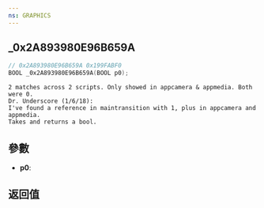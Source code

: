 ```yaml
---
ns: GRAPHICS
---
```

## _0x2A893980E96B659A

```c
// 0x2A893980E96B659A 0x199FABF0
BOOL _0x2A893980E96B659A(BOOL p0);
```

```
2 matches across 2 scripts. Only showed in appcamera & appmedia. Both were 0.  
Dr. Underscore (1/6/18):  
I've found a reference in maintransition with 1, plus in appcamera and appmedia.  
Takes and returns a bool.  
```

## 參數
* **p0**: 

## 返回值

